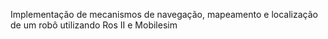 Implementação de mecanismos de navegação, mapeamento e localização de um robô utilizando Ros II e Mobilesim
